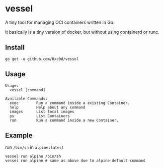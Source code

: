 # vessel
A tiny tool for managing OCI containers written in Go.

It basically is a tiny version of docker, but without using containerd or runc.

## Install

    go get -u github.com/0xc0d/vessel
    
## Usage

    Usage:
      vessel [command]
    
    Available Commands:
      exec        Run a command inside a existing Container.
      help        Help about any command
      images      List local images
      ps          List Containers
      run         Run a command inside a new Container.

## Example

run `/bin/sh` in `alpine:latest`

    vessel run alpine /bin/sh
    vessel run alpine # same as above due to alpine default command
